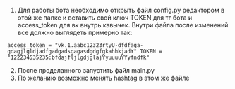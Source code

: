 1. Для работы бота необходимо открыть файл config.py редактором
   в этой же папке и вставить свой ключ TOKEN для тг бота и access_token для вк внутрь кавычек.
   Внутри файла после изменений все должно выглядеть примерно так:

`access_token = "vk.1.aabc12323rtyU-dfdfaga-gdagjlgldjadfgadgadsgagasdgdgfgkahhkjadY"
 TOKEN = "122234535235:bfdajfljlgdjglajYyuuuuYYyfndfk"`

2. После проделанного запустить файл main.py
3. По желанию возможно менять hashtag в этом же файле
